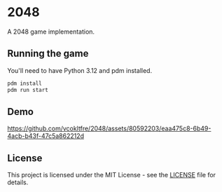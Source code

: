 # 2048

A 2048 game implementation.

## Running the game

You'll need to have Python 3.12 and pdm installed.

```bash
pdm install
pdm run start
```

## Demo

https://github.com/vcokltfre/2048/assets/80592203/eaa475c8-6b49-4acb-b43f-47c5a862212d

## License

This project is licensed under the MIT License - see the [LICENSE](./LICENSE) file for details.
